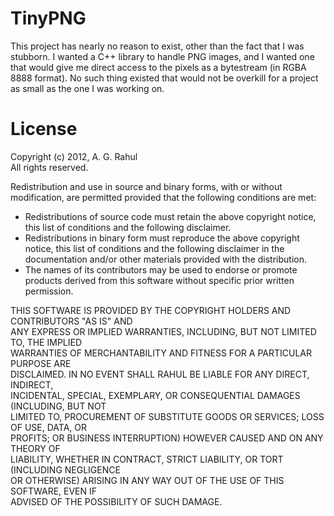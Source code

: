 # TinyPNG #

This project has nearly no reason to exist, other than the fact that I was stubborn.
I wanted a C++ library to handle PNG images, and I wanted one that would give me
direct access to the pixels as a bytestream (in RGBA 8888 format). No such thing
existed that would not be overkill for a project as small as the one I was working
on.

# License #

Copyright (c) 2012, A. G. Rahul  
All rights reserved.  

Redistribution and use in source and binary forms, with or without  
modification, are permitted provided that the following conditions are met:  

* Redistributions of source code must retain the above copyright
  notice, this list of conditions and the following disclaimer.
* Redistributions in binary form must reproduce the above copyright
  notice, this list of conditions and the following disclaimer in the
  documentation and/or other materials provided with the distribution.
* The names of its contributors may be used to endorse or promote products
  derived from this software without specific prior written permission.

THIS SOFTWARE IS PROVIDED BY THE COPYRIGHT HOLDERS AND CONTRIBUTORS "AS IS" AND  
ANY EXPRESS OR IMPLIED WARRANTIES, INCLUDING, BUT NOT LIMITED TO, THE IMPLIED  
WARRANTIES OF MERCHANTABILITY AND FITNESS FOR A PARTICULAR PURPOSE ARE  
DISCLAIMED. IN NO EVENT SHALL RAHUL BE LIABLE FOR ANY DIRECT, INDIRECT,  
INCIDENTAL, SPECIAL, EXEMPLARY, OR CONSEQUENTIAL DAMAGES (INCLUDING, BUT NOT  
LIMITED TO, PROCUREMENT OF SUBSTITUTE GOODS OR SERVICES; LOSS OF USE, DATA, OR  
PROFITS; OR BUSINESS INTERRUPTION) HOWEVER CAUSED AND ON ANY THEORY OF  
LIABILITY, WHETHER IN CONTRACT, STRICT LIABILITY, OR TORT (INCLUDING NEGLIGENCE  
OR OTHERWISE) ARISING IN ANY WAY OUT OF THE USE OF THIS SOFTWARE, EVEN IF  
ADVISED OF THE POSSIBILITY OF SUCH DAMAGE.  